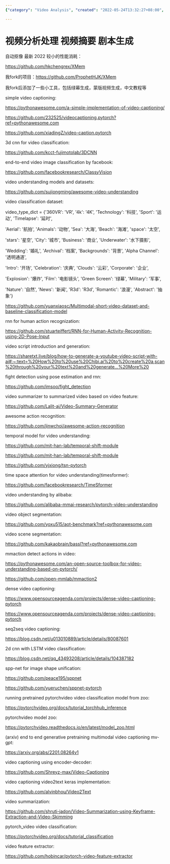 ```yaml
---
{"category": "Video Analysis", "created": "2022-05-24T13:32:27+08:00", "date": "2022-05-24 13:32:27", "description": "This article focuses on video analysis using popular frameworks PyTorch and Keras. It offers a range of resources to perform tasks such as classification and summarization, along with access to a pretrained model zoo for further customization. Additionally, it provides a link to a helpful video feature extractor tool.", "modified": "2022-09-01T00:44:09+08:00", "tags": ["video processing", "video summarization", "video understanding"], "title": "视频分析处理 剧本生成"}

---
```


# 视频分析处理 视频摘要 剧本生成

自动抠像 最新 2022 较小的性能消耗：

https://github.com/hkchengrex/XMem

我fork的项目：https://github.com/ProphetHJK/XMem

我fork后添加了一些小工具，包括绿幕生成，蒙版视频生成，中文教程等

simple video captioning:

https://pythonawesome.com/a-simple-implementation-of-video-captioning/

https://github.com/232525/videocaptioning.pytorch?ref=pythonawesome.com

https://github.com/xiadingZ/video-caption.pytorch

3d cnn for video classification:

https://github.com/kcct-fujimotolab/3DCNN

end-to-end video image classification by facebook:

https://github.com/facebookresearch/ClassyVision

video understanding models and datasets:

https://github.com/sujiongming/awesome-video-understanding

video classification dataset:

​video_type_dict​ ​=​ {​'360VR'​: ​'VR'​, ​'4k'​: ​'4K'​, ​'Technology'​: ​'科技'​, ​'Sport'​: ​'运动'​, ​'Timelapse'​: ​'延时'​,

​'Aerial'​: ​'航拍'​, ​'Animals'​: ​'动物'​, ​'Sea'​: ​'大海'​, ​'Beach'​: ​'海滩'​, ​'space'​: ​'太空'​,

​'stars'​: ​'星空'​, ​'City'​: ​'城市'​, ​'Business'​: ​'商业'​, ​'Underwater'​: ​'水下摄影'​,

​'Wedding'​: ​'婚礼'​, ​'Archival'​: ​'档案'​, ​'Backgrounds'​: ​'背景'​, ​'Alpha Channel'​: ​'透明通道'​,

​'Intro'​: ​'开场'​, ​'Celebration'​: ​'庆典'​, ​'Clouds'​: ​'云彩'​, ​'Corporate'​: ​'企业'​,

​'Explosion'​: ​'爆炸'​, ​'Film'​: ​'电影镜头'​, ​'Green Screen'​: ​'绿幕'​, ​'Military'​: ​'军事'​,

​'Nature'​: ​'自然'​, ​'News'​: ​'新闻'​, ​'R3d'​: ​'R3d'​, ​'Romantic'​: ​'浪漫'​, ​'Abstract'​: ​'抽象'​}

https://github.com/yuanxiaosc/Multimodal-short-video-dataset-and-baseline-classification-model

rnn for human action recognization:

https://github.com/stuarteiffert/RNN-for-Human-Activity-Recognition-using-2D-Pose-Input

video script introduction and generation:

https://sharetxt.live/blog/how-to-generate-a-youtube-video-script-with-ai#:~:text=%20How%20to%20use%20Chibi.ai%20to%20create%20a,scan%20through%20your%20text%20and%20generate...%20More%20

fight detection using pose estimation and rnn:

https://github.com/imsoo/fight_detection

video summarizer to summarized video based on video feature:

https://github.com/Lalit-ai/Video-Summary-Generator

awesome action recognition:

https://github.com/jinwchoi/awesome-action-recognition

temporal model for video understanding:

https://github.com/mit-han-lab/temporal-shift-module

https://github.com/mit-han-lab/temporal-shift-module

https://github.com/yjxiong/tsn-pytorch

time space attention for video understanding(timesformer):

https://github.com/facebookresearch/TimeSformer

video understanding by alibaba:

https://github.com/alibaba-mmai-research/pytorch-video-understanding

video object segmentation:

https://github.com/yoxu515/aot-benchmark?ref=pythonawesome.com

video scene segmentation:

https://github.com/kakaobrain/bassl?ref=pythonawesome.com

mmaction detect actions in video:

https://pythonawesome.com/an-open-source-toolbox-for-video-understanding-based-on-pytorch/

https://github.com/open-mmlab/mmaction2

dense video captioning:

https://www.opensourceagenda.com/projects/dense-video-captioning-pytorch

https://www.opensourceagenda.com/projects/dense-video-captioning-pytorch

seq2seq video captioning:

https://blog.csdn.net/u013010889/article/details/80087601

2d cnn with LSTM video classification:

https://blog.csdn.net/qq_43493208/article/details/104387182

spp-net for image shape unification:

https://github.com/peace195/sppnet

https://github.com/yueruchen/sppnet-pytorch

running pretrained pytorchvideo video classification model from zoo:

https://pytorchvideo.org/docs/tutorial_torchhub_inference

pytorchvideo model zoo:

https://pytorchvideo.readthedocs.io/en/latest/model_zoo.html

(arxiv) end to end generative pretraining multimodal video captioning mv-gpt:

https://arxiv.org/abs/2201.08264v1

video captioning using encoder-decoder:

https://github.com/Shreyz-max/Video-Captioning

video captioning video2text keras implementation:

https://github.com/alvinbhou/Video2Text

video summarization:

https://github.com/shruti-jadon/Video-Summarization-using-Keyframe-Extraction-and-Video-Skimming

pytorch_video video classification:

https://pytorchvideo.org/docs/tutorial_classification

video feature extractor:

https://github.com/hobincar/pytorch-video-feature-extractor
